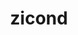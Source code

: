 ---
layout: page
title: zicond
description: Zicond Extension implemented in the SoCET RISCV Core 
img: assets/img/zicond.png
importance: 3
category: microarch
redirect: https://github.com/Purdue-SoCET/RISCVBusiness/tree/rv32zc
---